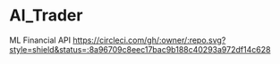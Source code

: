 # AI_Trader
ML Financial API
https://circleci.com/gh/:owner/:repo.svg?style=shield&status=:8a96709c8eec17bac9b188c40293a972df14c628
